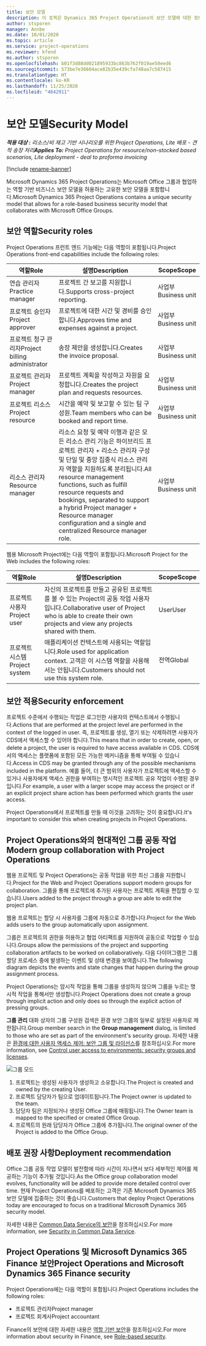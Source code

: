 ```yaml
---
title: 보안 모델
description: 이 토픽은 Dynamics 365 Project Operations의 보안 모델에 대한 정보를 제공합니다.
author: stsporen
manager: Annbe
ms.date: 10/01/2020
ms.topic: article
ms.service: project-operations
ms.reviewer: kfend
ms.author: stsporen
ms.openlocfilehash: b01f3d88dd021895933bc863b762f019ae50eed6
ms.sourcegitcommit: 573be7e36604ace82b35e439cfa748aa7c587415
ms.translationtype: HT
ms.contentlocale: ko-KR
ms.lasthandoff: 11/25/2020
ms.locfileid: "4642911"
---
```

# <a name="security-model"></a><span data-ttu-id="dd2c9-103">보안 모델</span><span class="sxs-lookup"><span data-stu-id="dd2c9-103">Security Model</span></span>

<span data-ttu-id="dd2c9-104">_**적용 대상 :** 리소스/비 재고 기반 시나리오를 위한 Project Operations, Lite 배포 - 견적 송장 처리_</span><span class="sxs-lookup"><span data-stu-id="dd2c9-104">_**Applies To:** Project Operations for resource/non-stocked based scenarios, Lite deployment - deal to proforma invoicing_</span></span>

[!include [rename-banner](~/includes/cc-data-platform-banner.md)]

<span data-ttu-id="dd2c9-105">Microsoft Dynamics 365 Project Operations는 Microsoft Office 그룹과 협업하는 역할 기반 비즈니스 보안 모델을 허용하는 고유한 보안 모델을 포함합니다.</span><span class="sxs-lookup"><span data-stu-id="dd2c9-105">Microsoft Dynamics 365 Project Operations contains a unique security model that allows for a role-based business security model that collaborates with Microsoft Office Groups.</span></span> 


## <a name="security-roles"></a><span data-ttu-id="dd2c9-106">보안 역할</span><span class="sxs-lookup"><span data-stu-id="dd2c9-106">Security roles</span></span>
<span data-ttu-id="dd2c9-107">Project Operations 프런트 엔드 기능에는 다음 역할이 포함됩니다.</span><span class="sxs-lookup"><span data-stu-id="dd2c9-107">Project Operations front-end capabilities include the following roles:</span></span>

| <span data-ttu-id="dd2c9-108">역할</span><span class="sxs-lookup"><span data-stu-id="dd2c9-108">Role</span></span>                          | <span data-ttu-id="dd2c9-109">설명</span><span class="sxs-lookup"><span data-stu-id="dd2c9-109">Description</span></span>                                                                                                                                                                 | <span data-ttu-id="dd2c9-110">Scope</span><span class="sxs-lookup"><span data-stu-id="dd2c9-110">Scope</span></span> |
|-------------------------------|-----------------------------------------------------------------------------------------------------------------------------------------------------------------------------|------|
| <span data-ttu-id="dd2c9-111">연습 관리자</span><span class="sxs-lookup"><span data-stu-id="dd2c9-111">Practice manager</span></span>              | <span data-ttu-id="dd2c9-112">프로젝트 간 보고를 지원합니다.</span><span class="sxs-lookup"><span data-stu-id="dd2c9-112">Supports cross-project reporting.</span></span>                                                                                                            | <span data-ttu-id="dd2c9-113">사업부</span><span class="sxs-lookup"><span data-stu-id="dd2c9-113">Business unit</span></span>              |
| <span data-ttu-id="dd2c9-114">프로젝트 승인자</span><span class="sxs-lookup"><span data-stu-id="dd2c9-114">Project approver</span></span>              | <span data-ttu-id="dd2c9-115">프로젝트에 대한 시간 및 경비를 승인합니다.</span><span class="sxs-lookup"><span data-stu-id="dd2c9-115">Approves time and expenses against a project.</span></span>                                                                                                                              | <span data-ttu-id="dd2c9-116">사업부</span><span class="sxs-lookup"><span data-stu-id="dd2c9-116">Business unit</span></span> |
| <span data-ttu-id="dd2c9-117">프로젝트 청구 관리자</span><span class="sxs-lookup"><span data-stu-id="dd2c9-117">Project billing administrator</span></span> | <span data-ttu-id="dd2c9-118">송장 제안을 생성합니다.</span><span class="sxs-lookup"><span data-stu-id="dd2c9-118">Creates the invoice proposal.</span></span>                                                                                                                                                 | <span data-ttu-id="dd2c9-119">사업부</span><span class="sxs-lookup"><span data-stu-id="dd2c9-119">Business unit</span></span> |
| <span data-ttu-id="dd2c9-120">프로젝트 관리자</span><span class="sxs-lookup"><span data-stu-id="dd2c9-120">Project manager</span></span>               | <span data-ttu-id="dd2c9-121">프로젝트 계획을 작성하고 자원을 요청합니다.</span><span class="sxs-lookup"><span data-stu-id="dd2c9-121">Creates the project plan and requests resources.</span></span>                                                                                                                              | <span data-ttu-id="dd2c9-122">사업부</span><span class="sxs-lookup"><span data-stu-id="dd2c9-122">Business unit</span></span> |
| <span data-ttu-id="dd2c9-123">프로젝트 리소스</span><span class="sxs-lookup"><span data-stu-id="dd2c9-123">Project resource</span></span>              | <span data-ttu-id="dd2c9-124">시간을 예약 및 보고할 수 있는 팀 구성원.</span><span class="sxs-lookup"><span data-stu-id="dd2c9-124">Team members who can be booked and report time.</span></span>                                                                                                          | <span data-ttu-id="dd2c9-125">사업부</span><span class="sxs-lookup"><span data-stu-id="dd2c9-125">Business unit</span></span>|
| <span data-ttu-id="dd2c9-126">리소스 관리자</span><span class="sxs-lookup"><span data-stu-id="dd2c9-126">Resource manager</span></span>              | <span data-ttu-id="dd2c9-127">리소스 요청 및 예약 이행과 같은 모든 리소스 관리 기능은 하이브리드 프로젝트 관리자 + 리소스 관리자 구성 및 단일 및 중앙 집중식 리소스 관리자 역할을 지원하도록 분리됩니다.</span><span class="sxs-lookup"><span data-stu-id="dd2c9-127">All resource management functions, such as fulfill resource requests and bookings, separated to support a hybrid Project manager + Resource manager configuration and a single and centralized Resource manager role.</span></span> | <span data-ttu-id="dd2c9-128">사업부</span><span class="sxs-lookup"><span data-stu-id="dd2c9-128">Business unit</span></span> |


<span data-ttu-id="dd2c9-129">웹용 Microsoft Project에는 다음 역할이 포함됩니다.</span><span class="sxs-lookup"><span data-stu-id="dd2c9-129">Microsoft Project for the Web includes the following roles:</span></span>

| <span data-ttu-id="dd2c9-130">역할</span><span class="sxs-lookup"><span data-stu-id="dd2c9-130">Role</span></span>           | <span data-ttu-id="dd2c9-131">설명</span><span class="sxs-lookup"><span data-stu-id="dd2c9-131">Description</span></span>                                                                                                        | <span data-ttu-id="dd2c9-132">Scope</span><span class="sxs-lookup"><span data-stu-id="dd2c9-132">Scope</span></span>  |
|----------------|--------------------------------------------------------------------------------------------------------------------|--------|
| <span data-ttu-id="dd2c9-133">프로젝트 사용자</span><span class="sxs-lookup"><span data-stu-id="dd2c9-133">Project user</span></span>   | <span data-ttu-id="dd2c9-134">자신의 프로젝트를 만들고 공유된 프로젝트를 볼 수 있는 Project의 공동 작업 사용자입니다.</span><span class="sxs-lookup"><span data-stu-id="dd2c9-134">Collaborative user of Project   who is able to create their own projects and view any projects shared with   them.</span></span> | <span data-ttu-id="dd2c9-135">User</span><span class="sxs-lookup"><span data-stu-id="dd2c9-135">User</span></span>   |
| <span data-ttu-id="dd2c9-136">프로젝트 시스템</span><span class="sxs-lookup"><span data-stu-id="dd2c9-136">Project system</span></span> | <span data-ttu-id="dd2c9-137">애플리케이션 컨텍스트에 사용되는 역할입니다.</span><span class="sxs-lookup"><span data-stu-id="dd2c9-137">Role used for application   context.</span></span> <span data-ttu-id="dd2c9-138">고객은 이 시스템 역할을 사용해서는 안됩니다.</span><span class="sxs-lookup"><span data-stu-id="dd2c9-138">Customers should not use this system role.</span></span>                                    | <span data-ttu-id="dd2c9-139">전역</span><span class="sxs-lookup"><span data-stu-id="dd2c9-139">Global</span></span> |

## <a name="security-enforcement"></a><span data-ttu-id="dd2c9-140">보안 적용</span><span class="sxs-lookup"><span data-stu-id="dd2c9-140">Security enforcement</span></span>
<span data-ttu-id="dd2c9-141">프로젝트 수준에서 수행되는 작업은 로그인한 사용자의 컨텍스트에서 수행됩니다.</span><span class="sxs-lookup"><span data-stu-id="dd2c9-141">Actions that are performed at the project level are performed in the context of the logged in user.</span></span> <span data-ttu-id="dd2c9-142">즉, 프로젝트를 생성, 열기 또는 삭제하려면 사용자가 CDS에서 액세스할 수 있어야 합니다.</span><span class="sxs-lookup"><span data-stu-id="dd2c9-142">This means that in order to create, open, or delete a project, the user is required to have access available in CDS.</span></span> <span data-ttu-id="dd2c9-143">CDS에서의 액세스는 플랫폼에 포함된 모든 가능한 메커니즘을 통해 부여될 수 있습니다.</span><span class="sxs-lookup"><span data-stu-id="dd2c9-143">Access in CDS may be granted through any of the possible mechanisms included in the platform.</span></span> <span data-ttu-id="dd2c9-144">예를 들어, 더 큰 범위의 사용자가 프로젝트에 액세스할 수 있거나 사용자에게 액세스 권한을 부여하는 명시적인 프로젝트 공유 작업이 수행된 경우입니다.</span><span class="sxs-lookup"><span data-stu-id="dd2c9-144">For example, a user with a larger scope may access the project or if an explicit project share action has been performed which grants the user access.</span></span>

<span data-ttu-id="dd2c9-145">Project Operations에서 프로젝트를 만들 때 이것을 고려하는 것이 중요합니다.</span><span class="sxs-lookup"><span data-stu-id="dd2c9-145">It's important to consider this when creating projects in Project Operations.</span></span>

## <a name="modern-group-collaboration-with-project-operations"></a><span data-ttu-id="dd2c9-146">Project Operations와의 현대적인 그룹 공동 작업</span><span class="sxs-lookup"><span data-stu-id="dd2c9-146">Modern group collaboration with Project Operations</span></span>
<span data-ttu-id="dd2c9-147">웹용 프로젝트 및 Project Operations는 공동 작업을 위한 최신 그룹을 지원합니다.</span><span class="sxs-lookup"><span data-stu-id="dd2c9-147">Project for the Web and Project Operations support modern groups for collaboration.</span></span> <span data-ttu-id="dd2c9-148">그룹을 통해 프로젝트에 추가된 사용자는 프로젝트 계획을 편집할 수 있습니다.</span><span class="sxs-lookup"><span data-stu-id="dd2c9-148">Users added to the project through a group are able to edit the project plan.</span></span>

<span data-ttu-id="dd2c9-149">웹용 프로젝트는 할당 시 사용자를 그룹에 자동으로 추가합니다.</span><span class="sxs-lookup"><span data-stu-id="dd2c9-149">Project for the Web adds users to the group automatically upon assignment.</span></span>

<span data-ttu-id="dd2c9-150">그룹은 프로젝트의 권한을 허용하고 협업 아티팩트를 지원하여 공동으로 작업할 수 있습니다.</span><span class="sxs-lookup"><span data-stu-id="dd2c9-150">Groups allow the permissions of the project and supporting collaboration artifacts to be worked on collaboratively.</span></span> <span data-ttu-id="dd2c9-151">다음 다이어그램은 그룹 할당 프로세스 중에 발생하는 이벤트 및 상태 변경을 보여줍니다.</span><span class="sxs-lookup"><span data-stu-id="dd2c9-151">The following diagram depicts the events and state changes that happen during the group assignment process.</span></span>

<span data-ttu-id="dd2c9-152">Project Operations는 암시적 작업을 통해 그룹을 생성하지 않으며 그룹을 누르는 명시적 작업을 통해서만 생성합니다.</span><span class="sxs-lookup"><span data-stu-id="dd2c9-152">Project Operations does not create a group through implicit action and only does so through the explicit action of pressing groups.</span></span>

<span data-ttu-id="dd2c9-153">**그룹 관리** 대화 상자의 그룹 구성원 검색은 환경 보안 그룹의 일부로 설정된 사용자로 제한됩니다.</span><span class="sxs-lookup"><span data-stu-id="dd2c9-153">Group member search in the **Group management** dialog, is limited to those who are set as part of the environment's security group.</span></span> <span data-ttu-id="dd2c9-154">자세한 내용은 [환경에 대한 사용자 액세스 제어: 보안 그룹 및 라이선스](https://docs.microsoft.com/power-platform/admin/control-user-access)를 참조하십시오.</span><span class="sxs-lookup"><span data-stu-id="dd2c9-154">For more information, see [Control user access to environments: security groups and licenses](https://docs.microsoft.com/power-platform/admin/control-user-access).</span></span>

![그룹 모드](./media/groupsmode.png)

1. <span data-ttu-id="dd2c9-156">프로젝트는 생성된 사용자가 생성하고 소유합니다.</span><span class="sxs-lookup"><span data-stu-id="dd2c9-156">The Project is created and owned by the creating User.</span></span>
2. <span data-ttu-id="dd2c9-157">프로젝트 담당자가 팀으로 업데이트됩니다.</span><span class="sxs-lookup"><span data-stu-id="dd2c9-157">The Project owner is updated to the team.</span></span>
3. <span data-ttu-id="dd2c9-158">담당자 팀은 지정되거나 생성된 Office 그룹에 매핑됩니다.</span><span class="sxs-lookup"><span data-stu-id="dd2c9-158">The Owner team is mapped to the specified or created Office Group.</span></span>
4. <span data-ttu-id="dd2c9-159">프로젝트의 원래 담당자가 Office 그룹에 추가됩니다.</span><span class="sxs-lookup"><span data-stu-id="dd2c9-159">The original owner of the Project is added to the Office Group.</span></span>

## <a name="deployment-recommendation"></a><span data-ttu-id="dd2c9-160">배포 권장 사항</span><span class="sxs-lookup"><span data-stu-id="dd2c9-160">Deployment recommendation</span></span>
<span data-ttu-id="dd2c9-161">Office 그룹 공동 작업 모델이 발전함에 따라 시간이 지나면서 보다 세부적인 제어를 제공하는 기능이 추가될 것입니다.</span><span class="sxs-lookup"><span data-stu-id="dd2c9-161">As the Office group collaboration model evolves, functionality will be added to provide more detailed control over time.</span></span> <span data-ttu-id="dd2c9-162">현재 Project Operations를 배포하는 고객은 기존 Microsoft Dynamics 365 보안 모델에 집중하는 것이 좋습니다.</span><span class="sxs-lookup"><span data-stu-id="dd2c9-162">Customers that deploy Project Operations today are encouraged to focus on a traditional Microsoft Dynamics 365 security model.</span></span>

<span data-ttu-id="dd2c9-163">자세한 내용은 [Common Data Service의 보안](https://docs.microsoft.com/power-platform/admin/wp-security)을 참조하십시오.</span><span class="sxs-lookup"><span data-stu-id="dd2c9-163">For more information, see [Security in Common Data Service](https://docs.microsoft.com/power-platform/admin/wp-security).</span></span>

## <a name="project-operations-and-microsoft-dynamics-365-finance-security"></a><span data-ttu-id="dd2c9-164">Project Operations 및 Microsoft Dynamics 365 Finance 보안</span><span class="sxs-lookup"><span data-stu-id="dd2c9-164">Project Operations and Microsoft Dynamics 365 Finance security</span></span>
<span data-ttu-id="dd2c9-165">Project Operations에는 다음 역할이 포함됩니다.</span><span class="sxs-lookup"><span data-stu-id="dd2c9-165">Project Operations includes the following roles:</span></span>

- <span data-ttu-id="dd2c9-166">프로젝트 관리자</span><span class="sxs-lookup"><span data-stu-id="dd2c9-166">Project manager</span></span>
- <span data-ttu-id="dd2c9-167">프로젝트 회계사</span><span class="sxs-lookup"><span data-stu-id="dd2c9-167">Project accountant</span></span>

<span data-ttu-id="dd2c9-168">Finance의 보안에 대한 자세한 내용은 [역할 기반 보안](https://docs.microsoft.com/dynamics365/fin-ops-core/dev-itpro/sysadmin/role-based-security)을 참조하십시오.</span><span class="sxs-lookup"><span data-stu-id="dd2c9-168">For more information about security in Finance, see [Role-based security](https://docs.microsoft.com/dynamics365/fin-ops-core/dev-itpro/sysadmin/role-based-security).</span></span>


